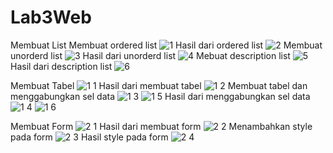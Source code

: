 # Lab3Web
Membuat List
Membuat ordered list 
![1](https://user-images.githubusercontent.com/81283969/114340005-c4837200-9b80-11eb-8134-1bc8fbf97125.png)
Hasil dari ordered list
![2](https://user-images.githubusercontent.com/81283969/114340103-fe547880-9b80-11eb-983e-413020afa511.png)
Membuat unorderd list
![3](https://user-images.githubusercontent.com/81283969/114340161-1fb56480-9b81-11eb-843c-967d74b6d1af.png)
Hasil dari unorderd list
![4](https://user-images.githubusercontent.com/81283969/114340190-33f96180-9b81-11eb-9f68-f6a6209965ea.png)
Mebuat description list
![5](https://user-images.githubusercontent.com/81283969/114340232-52f7f380-9b81-11eb-9655-34752098bd34.png)
Hasil dari description list
![6](https://user-images.githubusercontent.com/81283969/114340324-833f9200-9b81-11eb-8369-fbccdc4461cf.png)

Membuat Tabel
![1 1](https://user-images.githubusercontent.com/81283969/114340416-b71ab780-9b81-11eb-9d5a-266dae1a1d4d.png)
Hasil dari membuat tabel
![1 2](https://user-images.githubusercontent.com/81283969/114340463-d1549580-9b81-11eb-9df6-bbcc01d750cd.png)
Membuat tabel dan menggabungkan sel data
![1 3](https://user-images.githubusercontent.com/81283969/114340563-08c34200-9b82-11eb-8464-6872cf42b0f7.png)
![1 5](https://user-images.githubusercontent.com/81283969/114340796-8b4c0180-9b82-11eb-8bd9-e84e8308cc6c.png)
Hasil dari menggabungkan sel data
![1 4](https://user-images.githubusercontent.com/81283969/114340606-2b555b00-9b82-11eb-9973-ab1bf0958e76.png)
![1 6](https://user-images.githubusercontent.com/81283969/114340818-9a32b400-9b82-11eb-96bc-f4982cdc191d.png)

Membuat Form
![2 1](https://user-images.githubusercontent.com/81283969/114340860-ae76b100-9b82-11eb-867f-186272ebbc41.png)
Hasil dari membuat form
![2 2](https://user-images.githubusercontent.com/81283969/114340881-bd5d6380-9b82-11eb-8814-a8ab9c053a46.png)
Menambahkan style pada form
![2 3](https://user-images.githubusercontent.com/81283969/114340909-cbab7f80-9b82-11eb-98e7-1085a85578c3.png)
Hasil style pada form
![2 4](https://user-images.githubusercontent.com/81283969/114340930-d9f99b80-9b82-11eb-8f0a-e8c86dadad27.png)


